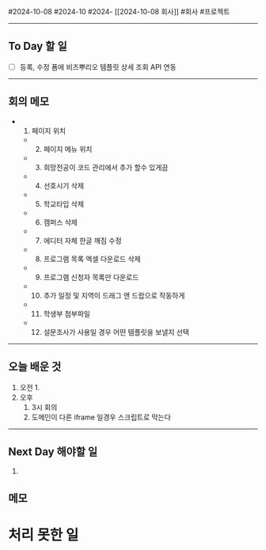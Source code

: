 #2024-10-08 #2024-10 #2024- [[2024-10-08 회사]]
#회사 #프로젝트

---
## To Day 할 일
- [ ] 등록, 수정 폼에 비즈뿌리오 템플릿 상세 조회 API 연동 
---
## 회의 메모
- 1. 페이지 위치
    - 2. 페이지 메뉴 위치
    - 3. 희망전공이 코드 관리에서 추가 할수 있게끔
    - 4. 선호시기 삭제
    - 5. 학교타입 삭제
    - 6. 캠퍼스 삭제
    - 7. 에디터 자체 한글 깨짐 수정
    - 8. 프로그램 목록 엑셀 다운로드 삭제
    - 9. 프로그램 신청자 목록만 다운로드
    - 10. 추가 일정 및 지역이 드래그 앤 드랍으로 작동하게
    - 11. 학생부 첨부파일 
    - 12. 설문조사가 사용일 경우 어떤 템플릿을 보낼지 선택
---
## 오늘 배운 것
1. 오전
    1. 
2. 오후
    1. 3시 회의
    2. 도메인이 다른 iframe 일경우 스크립트로 막는다
---
## Next Day 해야할 일
1. 


## 메모


# 처리 못한 일